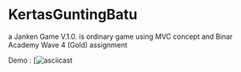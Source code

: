 # KertasGuntingBatu
a Janken Game V.1.0. is ordinary game using MVC concept and Binar Academy Wave 4 (Gold) assignment

Demo :
[![asciicast](https://media.giphy.com/media/xZqamKL9CVqJwBKUCn/giphy.gif)
